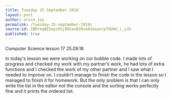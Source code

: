 ```yaml
---
title: Tuesday 25 September 2018
layout: post
author: arvin.joy
permalink: /tuesday-25-september-2018/
source-id: 1BRreqBE5epzkSj8OLwxD30voNJeoyorp7UUAG_i_yJU
published: true
---
```

Computer Science lesson 17                     25.09.18

In today's lesson we were working on our bubble code. I made lots of progress and checked my work with my partner’s work, he had lots of extra functions and I checked the work of my other partner and I saw what I needed to improve on. I couldn’t manage to finish the code in the lesson so I managed to finish it for homework. But the only problem is that I can only write the list in the editor not the console and the sorting works perfectly fine and it prints the ordered list.

